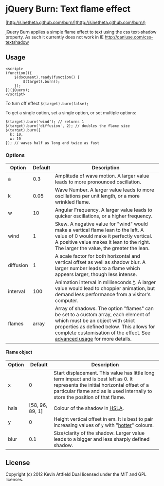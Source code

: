 # jQuery Burn: Text flame effect

[http://sinetheta.github.com/burn/](http://sinetheta.github.com/burn/)

jQuery Burn applies a simple flame effect to text using the css text-shadow property. As such it currently does not work in IE http://caniuse.com/css-textshadow

## Usage

	<script>
	(function(){
		$(document).ready(function() {
			$(target).burn();
		});
	})(jQuery);
	</script>

To turn off effect `$(target).burn(false);`

To get a single option, set a single option, or set multiple options:

    $(target).burn('wind'); // returns 1
    $(target).burn('diffusion', 2); // doubles the flame size
    $(target).burn({
      k: 10,
      w: 10
    }); // waves half as long and twice as fast

### Options

<table>
    <thead>
        <tr>
            <th>Option</th>
            <th>Default</th>
            <th>Description</th>
        </tr>
    </thead>
    <tbody>
        <tr>
            <td>a</td>
            <td>0.3</td>
            <td>Amplitude of wave motion. A larger value leads to more pronounced oscillation.</td>
        </tr>
        <tr>
            <td>k</td>
            <td>0.05</td>
            <td>Wave Number. A larger value leads to more oscillations per unit length, or a more wrinkled flame.</td>
        </tr>
        <tr>
            <td>w</td>
            <td>10</td>
            <td>Angular Frequency. A larger value leads to quicker oscillations, or a higher frequency.</td>
        </tr>
        <tr>
            <td>wind</td>
            <td>1</td>
            <td>Skew. A negative value for "wind" would make a vertical flame lean to the left. A value of 0 would make it perfectly vertical. A positive value makes it lean to the right. The larger the value, the greater the lean.</td>
        </tr>
        <tr>
            <td>diffusion</td>
            <td>1</td>
            <td>A scale factor for both horizontal and vertical offset as well as shadow blur. A larger number leads to a flame which appears larger, though less intense.</td>
        </tr>
        <tr>
            <td>interval</td>
            <td>100</td>
            <td>Animation interval in milliseconds <a href="#request-animation-frame">†</a>. A larger value would lead to choppier animation, but demand less performance from a visitor's computer.</td>
        </tr>
        <tr>
            <td>flames</td>
            <td>array</td>
            <td>Array of shadows. The option "flames" can be set to a custom array, each element of which must be an object with strict properties as defined below. This allows for complete customisation of the effect. See <a href="#advanced-usage">advanced usage</a> for more details.</td>
        </tr>
    </tbody>
</table>

#### Flame object

<table>
    <thead>
        <tr>
            <th>Option</th>
            <th>Default</th>
            <th>Description</th>
        </tr>
    </thead>
    <tbody>
        <tr>
            <td>x</td>
            <td>0</td>
            <td>Start displacement. This value has little long term impact and is best left as 0. It represents the initial horizontal offset of a particular flame and as is used internally to store the position of that flame.</td>
        </tr>
        <tr>
            <td>hsla</td>
            <td>[58, 96, 89, 1]</td>
            <td>Colour of the shadow in <a href="http://css-tricks.com/yay-for-hsla/">HSLA</a>.</td>
        </tr>
        <tr>
            <td>y</td>
            <td>0</td>
            <td>Height vertical offset in em. It is best to pair increasing values of <code>y</code> with "<a href="http://en.wikipedia.org/wiki/Color_temperature">hotter</a>" colours.</td>
        </tr>
        <tr>
            <td>blur</td>
            <td>0.1</td>
            <td>Size/clarity of the shadow. Larger value leads to a bigger and less sharply defined shadow.</td>
        </tr>
    </tbody>
</table>

## License

Copyright (c) 2012 Kevin Attfield
Dual licensed under the MIT and GPL licenses.